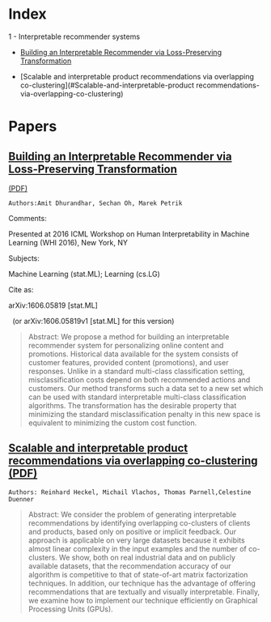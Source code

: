 # Index

1 - Interpretable recommender systems

  * [Building an Interpretable Recommender via Loss-Preserving Transformation](#building-an-interpretable-recommender-via-loss-preserving-transformation)

  * [Scalable and interpretable product recommendations via overlapping co-clustering](#Scalable-and-interpretable-product recommendations-via-overlapping-co-clustering)


# Papers

## [Building an Interpretable Recommender via Loss-Preserving Transformation](https://arxiv.org/abs/1606.05819)
[(PDF)](https://arxiv.org/pdf/1606.05819)

`Authors:Amit Dhurandhar, Sechan Oh, Marek Petrik`


Comments:

Presented at 2016 ICML Workshop on Human Interpretability in Machine Learning (WHI 2016), New York, NY

Subjects:

Machine Learning (stat.ML); Learning (cs.LG)


Cite as:

arXiv:1606.05819 [stat.ML]

 
(or arXiv:1606.05819v1 [stat.ML] for this version)


> Abstract: We propose a method for building an interpretable recommender system for
personalizing online content and promotions. Historical data available for the
system consists of customer features, provided content (promotions), and user
responses. Unlike in a standard multi-class classification setting,
misclassification costs depend on both recommended actions and customers. Our
method transforms such a data set to a new set which can be used with standard
interpretable multi-class classification algorithms. The transformation has the
desirable property that minimizing the standard misclassification penalty in
this new space is equivalent to minimizing the custom cost function.

## [Scalable and interpretable product recommendations via overlapping co-clustering](https://arxiv.org/pdf/1604.02071)    [(PDF)](https://arxiv.org/pdf/1604.02071.pdf)

`Authors: Reinhard Heckel, Michail Vlachos, Thomas Parnell,Celestine Duenner`

> Abstract: We consider the problem of generating interpretable recommendations by identifying overlapping co-clusters of clients and products, based only on positive or implicit feedback. Our approach is applicable on very large datasets because it exhibits almost linear complexity in the input examples and the number of co-clusters. We show, both on real industrial data and on publicly available datasets, that the recommendation accuracy of our algorithm is competitive to that of state-of-art matrix factorization techniques. In addition, our technique has the advantage of offering recommendations that are textually and visually interpretable. Finally, we examine how to implement our technique efficiently on Graphical Processing Units (GPUs).
